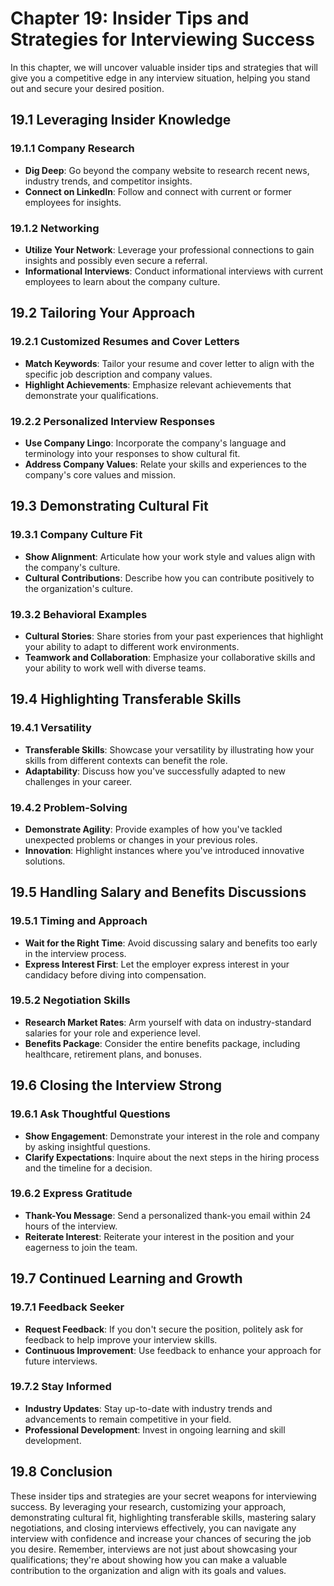 Chapter 19: Insider Tips and Strategies for Interviewing Success
================================================================

In this chapter, we will uncover valuable insider tips and strategies that will give you a competitive edge in any interview situation, helping you stand out and secure your desired position.

19.1 **Leveraging Insider Knowledge**
-------------------------------------

### 19.1.1 **Company Research**

* **Dig Deep**: Go beyond the company website to research recent news, industry trends, and competitor insights.
* **Connect on LinkedIn**: Follow and connect with current or former employees for insights.

### 19.1.2 **Networking**

* **Utilize Your Network**: Leverage your professional connections to gain insights and possibly even secure a referral.
* **Informational Interviews**: Conduct informational interviews with current employees to learn about the company culture.

19.2 **Tailoring Your Approach**
--------------------------------

### 19.2.1 **Customized Resumes and Cover Letters**

* **Match Keywords**: Tailor your resume and cover letter to align with the specific job description and company values.
* **Highlight Achievements**: Emphasize relevant achievements that demonstrate your qualifications.

### 19.2.2 **Personalized Interview Responses**

* **Use Company Lingo**: Incorporate the company's language and terminology into your responses to show cultural fit.
* **Address Company Values**: Relate your skills and experiences to the company's core values and mission.

19.3 **Demonstrating Cultural Fit**
-----------------------------------

### 19.3.1 **Company Culture Fit**

* **Show Alignment**: Articulate how your work style and values align with the company's culture.
* **Cultural Contributions**: Describe how you can contribute positively to the organization's culture.

### 19.3.2 **Behavioral Examples**

* **Cultural Stories**: Share stories from your past experiences that highlight your ability to adapt to different work environments.
* **Teamwork and Collaboration**: Emphasize your collaborative skills and your ability to work well with diverse teams.

19.4 **Highlighting Transferable Skills**
-----------------------------------------

### 19.4.1 **Versatility**

* **Transferable Skills**: Showcase your versatility by illustrating how your skills from different contexts can benefit the role.
* **Adaptability**: Discuss how you've successfully adapted to new challenges in your career.

### 19.4.2 **Problem-Solving**

* **Demonstrate Agility**: Provide examples of how you've tackled unexpected problems or changes in your previous roles.
* **Innovation**: Highlight instances where you've introduced innovative solutions.

19.5 **Handling Salary and Benefits Discussions**
-------------------------------------------------

### 19.5.1 **Timing and Approach**

* **Wait for the Right Time**: Avoid discussing salary and benefits too early in the interview process.
* **Express Interest First**: Let the employer express interest in your candidacy before diving into compensation.

### 19.5.2 **Negotiation Skills**

* **Research Market Rates**: Arm yourself with data on industry-standard salaries for your role and experience level.
* **Benefits Package**: Consider the entire benefits package, including healthcare, retirement plans, and bonuses.

19.6 **Closing the Interview Strong**
-------------------------------------

### 19.6.1 **Ask Thoughtful Questions**

* **Show Engagement**: Demonstrate your interest in the role and company by asking insightful questions.
* **Clarify Expectations**: Inquire about the next steps in the hiring process and the timeline for a decision.

### 19.6.2 **Express Gratitude**

* **Thank-You Message**: Send a personalized thank-you email within 24 hours of the interview.
* **Reiterate Interest**: Reiterate your interest in the position and your eagerness to join the team.

19.7 **Continued Learning and Growth**
--------------------------------------

### 19.7.1 **Feedback Seeker**

* **Request Feedback**: If you don't secure the position, politely ask for feedback to help improve your interview skills.
* **Continuous Improvement**: Use feedback to enhance your approach for future interviews.

### 19.7.2 **Stay Informed**

* **Industry Updates**: Stay up-to-date with industry trends and advancements to remain competitive in your field.
* **Professional Development**: Invest in ongoing learning and skill development.

19.8 **Conclusion**
-------------------

These insider tips and strategies are your secret weapons for interviewing success. By leveraging your research, customizing your approach, demonstrating cultural fit, highlighting transferable skills, mastering salary negotiations, and closing interviews effectively, you can navigate any interview with confidence and increase your chances of securing the job you desire. Remember, interviews are not just about showcasing your qualifications; they're about showing how you can make a valuable contribution to the organization and align with its goals and values.
